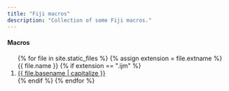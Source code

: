 ```yaml
---
title: "Fiji macros"
description: "Collection of some Fiji macros."
---
```

<main role="main" class="container">
  <aside class="col-sm-2 ml-sm-auto blog-sidebar">
    <div class="sidebar-module">
      <h4>Macros</h4>
      <ol class="list-unstyled">
        {% for file in site.static_files %}
        {% assign extension = file.extname %}
        {{ file.name }}
        {% if extension == ".ijm" %}
          <li><a href="{{ file.path | prepend: repository.name | prepend: site.url }}" target="code_frame">{{ file.basename | capitalize }}</a></li>
        {% endif %}
        {% endfor %}
      </ol>
    </div>
    </aside>
</main>
